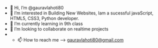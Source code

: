- 👋 Hi, I’m @gauravlahoti80
- 👀 I’m interested in Building New Websites, Iam a sucessful javaScript, HTML5, CSS3, Python developer.
- 🌱 I’m currently learning in 9th class
- 💞️ I’m looking to collaborate on realtime projects
- - 📫 How to reach me --> gauravlahoti80@gmail.com

<!---
gauravlahoti80/gauravlahoti80 is a ✨ special ✨ repository because its `README.md` (this file) appears on your GitHub profile.
You can click the Preview link to take a look at your changes.
--->
